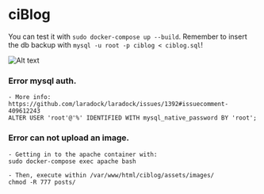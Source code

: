 # ciBlog

You can test it with `sudo docker-compose up --build`. Remember to insert the db backup with `mysql -u root -p ciblog < ciblog.sql`!

![Alt text](http://i.imgur.com/orksruG.png "Screenshot")

### Error mysql auth.

```
- More info: https://github.com/laradock/laradock/issues/1392#issuecomment-409612243
ALTER USER 'root'@'%' IDENTIFIED WITH mysql_native_password BY 'root';
```

### Error can not upload an image.

```
- Getting in to the apache container with:
sudo docker-compose exec apache bash

- Then, execute within /var/www/html/ciblog/assets/images/
chmod -R 777 posts/
```
